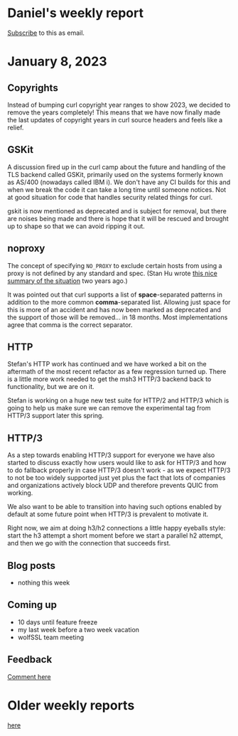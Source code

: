 # Daniel's weekly report

[Subscribe](https://lists.haxx.se/listinfo/daniel) to this as email.

# January 8, 2023

## Copyrights

Instead of bumping curl copyright year ranges to show 2023, we decided to
remove the years completely! This means that we have now finally made the last
updates of copyright years in curl source headers and feels like a relief.

## GSKit

A discussion fired up in the curl camp about the future and handling of the
TLS backend called GSKit, primarily used on the systems formerly known as
AS/400 (nowadays called IBM i). We don't have any CI builds for this and when
we break the code it can take a long time until someone notices. Not at good
situation for code that handles security related things for curl.

gskit is now mentioned as deprecated and is subject for removal, but there are
noises being made and there is hope that it will be rescued and brought up to
shape so that we can avoid ripping it out.

## noproxy

The concept of specifying `NO_PROXY` to exclude certain hosts from using a
proxy is not defined by any standard and spec. (Stan Hu wrote [this nice
summary of the
situation](https://about.gitlab.com/blog/2021/01/27/we-need-to-talk-no-proxy/)
two years ago.)

It was pointed out that curl supports a list of **space**-separated patterns
in addition to the more common **comma**-separated list. Allowing just space
for this is more of an accident and has now been marked as deprecated and the
support of those will be removed... in 18 months. Most implementations agree
that comma is the correct separator.

## HTTP

Stefan's HTTP work has continued and we have worked a bit on the aftermath of
the most recent refactor as a few regression turned up. There is a little more
work needed to get the msh3 HTTP/3 backend back to functionality, but we are on
it.

Stefan is working on a huge new test suite for HTTP/2 and HTTP/3 which is
going to help us make sure we can remove the experimental tag from HTTP/3
support later this spring.

## HTTP/3

As a step towards enabling HTTP/3 support for everyone we have also started to
discuss exactly how users would like to ask for HTTP/3 and how to do fallback
properly in case HTTP/3 doesn't work - as we expect HTTP/3 to not be too
widely supported just yet plus the fact that lots of companies and
organizations actively block UDP and therefore prevents QUIC from working.

We also want to be able to transition into having such options enabled by
default at some future point when HTTP/3 is prevalent to motivate it.

Right now, we aim at doing h3/h2 connections a little happy eyeballs style:
start the h3 attempt a short moment before we start a parallel h2 attempt, and
then we go with the connection that succeeds first.

## Blog posts

 - nothing this week

## Coming up

- 10 days until feature freeze
- my last week before a two week vacation
- wolfSSL team meeting

## Feedback

[Comment here](https://github.com/bagder/log/discussions)

# Older weekly reports

[here](all.md)
